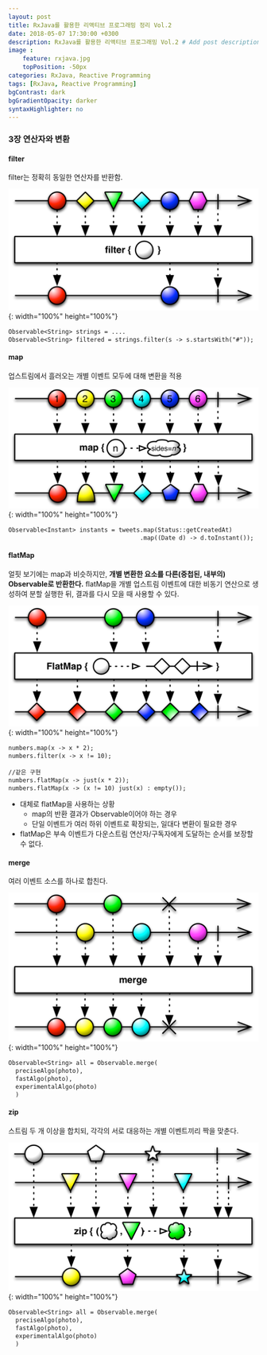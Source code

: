 ```yaml
---
layout: post
title: RxJava를 활용한 리액티브 프로그래밍 정리 Vol.2
date: 2018-05-07 17:30:00 +0300
description: RxJava를 활용한 리액티브 프로그래밍 Vol.2 # Add post description (optional)
image :
    feature: rxjava.jpg
    topPosition: -50px
categories: RxJava, Reactive Programming
tags: [RxJava, Reactive Programming]
bgContrast: dark
bgGradientOpacity: darker
syntaxHighlighter: no
---
```

### 3장 연산자와 변환
#### filter
filter는 정확히 동일한 연산자를 반환함.  

![filter](../assets/images/rx-diagram/rx-filter.png){: width="100%" height="100%"}
```
Observable<String> strings = ....
Observable<String> filtered = strings.filter(s -> s.startsWith("#"));
```
#### map
업스트림에서 흘러오는 개별 이벤트 모두에 대해 변환을 적용  

![map](../assets/images/rx-diagram/rx-map.png){: width="100%" height="100%"}
```
Observable<Instant> instants = tweets.map(Status::getCreatedAt)
                                     .map((Date d) -> d.toInstant());
```
#### flatMap
얼핏 보기에는 map과 비슷하지만, __개별 변환한 요소를 다른(중첩된, 내부의) Observable로 반환한다.__ flatMap을 개별 업스트림 이벤트에 대한 비동기 연산으로 생성하여 분할 실행한 뒤, 결과를 다시 모을 때 사용할 수 있다.

![flatMap](../assets/images/rx-diagram/rx-flatmap.png){: width="100%" height="100%"}
```
numbers.map(x -> x * 2);
numbers.filter(x -> x != 10);

//같은 구현
numbers.flatMap(x -> just(x * 2));
numbers.flatMap(x -> (x != 10) just(x) : empty());
```
- 대체로 flatMap을 사용하는 상황
  - map의 반환 결과가 Observable이어야 하는 경우
  - 단일 이벤트가 여러 하위 이벤트로 확장되는, 일대다 변환이 필요한 경우
- flatMap은 부속 이벤트가 다운스트림 연산자/구독자에게 도달하는 순서를 보장할 수 없다.

#### merge
여러 이벤트 소스를 하나로 합친다.  

![merge](../assets/images/rx-diagram/rx-merge.png){: width="100%" height="100%"}
```
Observable<String> all = Observable.merge(
  preciseAlgo(photo),
  fastAlgo(photo),
  experimentalAlgo(photo)
  )
```
#### zip
스트림 두 개 이상을 합치되, 각각의 서로 대응하는 개별 이벤트끼리 짝을 맞춘다.

![zip](../assets/images/rx-diagram/rx-zip.png){: width="100%" height="100%"}
```
Observable<String> all = Observable.merge(
  preciseAlgo(photo),
  fastAlgo(photo),
  experimentalAlgo(photo)
  )
```
